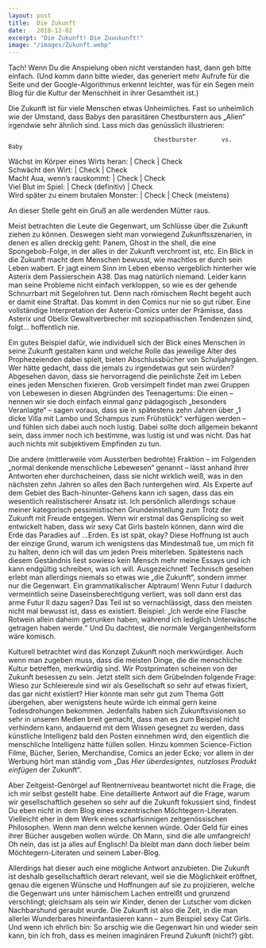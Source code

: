 ```yaml
---
layout: post
title:  Die Zukunft
date:   2018-12-02
excerpt: "Die Zukunft! Die Zuuukunft!"
image: "/images/Zukunft.webp"
---
```


Tach! Wenn Du die Anspielung oben nicht verstanden hast, dann geh bitte einfach. (Und komm dann bitte wieder, das generiert mehr Aufrufe für die Seite und der Google-Algorithmus erkennt leichter, was für ein Segen mein Blog für die Kultur der Menschheit in ihrer Gesamtheit ist.)

Die Zukunft ist für viele Menschen etwas Unheimliches. Fast so unheimlich wie der Umstand, dass Babys den parasitären Chestburstern aus „Alien“ irgendwie sehr ähnlich sind. Lass mich das genüsslich illustrieren:

                                             Chestburster	    vs.      Baby    
                                        
Wächst im Körper eines Wirts heran:	       | Check		        |       Check   
Schwächt den Wirt:				           | Check		        |	    Check   
Macht Aua, wenn’s rauskommt:		       | Check		        |	    Check   
Viel Blut im Spiel:				           | Check (definitiv)  |       Check   
Wird später zu einem brutalen Monster:     |  Check 	   	    |       Check (meistens)  

An dieser Stelle geht ein Gruß an alle werdenden Mütter raus. 

Meist betrachten die Leute die Gegenwart, um Schlüsse über die Zukunft ziehen zu können. Deswegen sieht man vorwiegend Zukunftsszenarien, in denen es allen dreckig geht: Panem, Ghost in the shell, die eine Spongebob-Folge, in der alles in der Zukunft verchromt ist, etc. Ein Blick in die Zukunft macht dem Menschen bewusst, wie machtlos er durch sein Leben wabert. Er jagt einem Sinn im Leben ebenso vergeblich hinterher wie Asterix dem Passierschein A38. Das mag natürlich niemand. Leider kann man seine Probleme nicht einfach verkloppen, so wie es der gehende Schnurrbart mit Segelohren tut. Denn nach römischem Recht begeht auch er damit eine Straftat. Das kommt in den Comics nur nie so gut rüber. Eine vollständige Interpretation der Asterix-Comics unter der Prämisse, dass Asterix und Obelix Gewaltverbrecher mit soziopathischen Tendenzen sind, folgt… hoffentlich nie.

Ein gutes Beispiel dafür, wie individuell sich der Blick eines Menschen in seine Zukunft gestalten kann und welche Rolle das jeweilige Alter des Prophezeienden dabei spielt, bieten Abschlussbücher von Schuljahrgängen. Wer hätte gedacht, dass die jemals zu irgendetwas gut sein würden? Abgesehen davon, dass sie hervorragend die peinlichste Zeit im Leben eines jeden Menschen fixieren. Grob versimpelt findet man zwei Gruppen von Lebewesen in diesen Abgründen des Teenagertums: Die einen – nennen wir sie doch einfach einmal ganz pädagogisch „besonders Veranlagte“ – sagen voraus, dass sie in spätestens zehn Jahren über „1 dicke Villa mit Lambo und Schampus zum Frühstück“ verfügen werden – und fühlen sich dabei auch noch lustig. Dabei sollte doch allgemein bekannt sein, dass immer noch ich bestimme, was lustig ist und was nicht. Das hat auch nichts mit subjektivem Empfinden zu tun.

Die andere (mittlerweile vom Aussterben bedrohte) Fraktion – im Folgenden „normal denkende menschliche Lebewesen“ genannt – lässt anhand ihrer Antworten eher durchscheinen, dass sie nicht wirklich weiß, was in den nächsten zehn Jahren so alles den Bach runtergehen wird. Als Experte auf dem Gebiet des Bach-hinunter-Gehens kann ich sagen, dass das ein wesentlich realistischerer Ansatz ist. Ich persönlich allerdings schaue meiner kategorisch pessimistischen Grundeinstellung zum Trotz der Zukunft mit Freude entgegen. Wenn wir erstmal das Gensplicing so weit entwickelt haben, dass wir sexy Cat Girls basteln können, dann wird die Erde das Paradies auf …Erden. Es ist spät, okay? Diese Hoffnung ist auch der einzige Grund, warum ich wenigstens das Mindestmaß tue, um mich fit zu halten, denn ich will das um jeden Preis miterleben. Spätestens nach diesem Geständnis liest sowieso kein Mensch mehr meine Essays und ich kann endgültig schreiben, was ich will. Ausgezeichnet!
Technisch gesehen erlebt man allerdings niemals so etwas wie „die Zukunft“, sondern immer nur die Gegenwart. Ein grammatikalischer Alptraum! Wenn Futur I dadurch vermeintlich seine Daseinsberechtigung verliert, was soll dann erst das arme Futur II dazu sagen? Das Teil ist so vernachlässigt, dass den meisten nicht mal bewusst ist, dass es existiert. Beispiel: „Ich werde eine Flasche Rotwein allein daheim getrunken haben, während ich lediglich Unterwäsche getragen haben werde.“ Und Du dachtest, die normale Vergangenheitsform wäre komisch.

Kulturell betrachtet wird das Konzept Zukunft noch merkwürdiger. Auch wenn man zugeben muss, dass die meisten Dinge, die die menschliche Kultur betreffen, merkwürdig sind. Wir Postprimaten scheinen von der Zukunft besessen zu sein. Jetzt stellt sich dem Grübelnden folgende Frage: Wieso zur Schleiereule sind wir als Gesellschaft so sehr auf etwas fixiert, das gar nicht existiert? Hier könnte man sehr gut zum Thema Gott übergehen, aber wenigstens heute würde ich einmal gern keine Todesdrohungen bekommen. Jedenfalls haben sich Zukunftsvisionen so sehr in unseren Medien breit gemacht, dass man es zum Beispiel nicht verhindern kann, andauernd mit dem Wissen gesegnet zu werden, dass künstliche Intelligenz bald den Posten einnehmen wird, den eigentlich die menschliche Intelligenz hätte füllen sollen. Hinzu kommen Science-Fiction Filme, Bücher, Serien, Merchandise, Comics an jeder Ecke; vor allem in der Werbung hört man ständig vom „Das *Hier überdesigntes, nutzloses Produkt einfügen* der Zukunft“.

Aber Zeitgeist-Genörgel auf Rentnerniveau beantwortet nicht die Frage, die ich mir selbst gestellt habe. Eine detaillierte Antwort auf die Frage, warum wir gesellschaftlich gesehen so sehr auf die Zukunft fokussiert sind, findest Du eben nicht in dem Blog eines exzentrischen Möchtegern-Literaten. Vielleicht eher in dem Werk eines scharfsinnigen zeitgenössischen Philosophen. Wenn man denn welche kennen würde. Oder Geld für eines ihrer Bücher ausgeben wollen würde. Oh Mann, sind die alle umfangreich! Oh nein, das ist ja alles auf Englisch! Da bleibt man dann doch lieber beim Möchtegern-Literaten und seinem Laber-Blog.

Allerdings hat dieser auch eine mögliche Antwort anzubieten. Die Zukunft ist deshalb gesellschaftlich derart relevant, weil sie die Möglichkeit eröffnet, genau die eigenen Wünsche und Hoffnungen auf sie zu projizieren, welche die Gegenwart uns unter hämischem Lachen entreißt und grunzend verschlingt; gleichsam als sein wir Kinder, denen der Lutscher vom dicken Nachbarshund geraubt wurde. Die Zukunft ist also die Zeit, in die man allerlei Wunderbares hineinfantasieren kann – zum Beispiel sexy Cat Girls. Und wenn ich ehrlich bin: So arschig wie die Gegenwart hin und wieder sein kann, bin ich froh, dass es meinen imaginären Freund Zukunft (nicht?) gibt.

